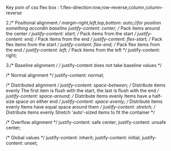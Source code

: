Key poin of css flex box :
1.flex-direction:row,row-reverse,column,column-reverse

2./* Positional alignment */
margin-right,left,top,bottom: auto;//for position something accordin baseline 
justify-content: center;     /* Pack items around the center */
justify-content: start;      /* Pack items from the start */
justify-content: end;        /* Pack items from the end */
justify-content: flex-start; /* Pack flex items from the start */
justify-content: flex-end;   /* Pack flex items from the end */
justify-content: left;       /* Pack items from the left */
justify-content: right;  

3./* Baseline alignment */
/* justify-content does not take baseline values */

/* Normal alignment */
justify-content: normal;

/* Distributed alignment */
justify-content: space-between; /* Distribute items evenly
                                   The first item is flush with the start,
                                   the last is flush with the end */
justify-content: space-around;  /* Distribute items evenly
                                   Items have a half-size space
                                   on either end */
justify-content: space-evenly;  /* Distribute items evenly
                                   Items have equal space around them */
justify-content: stretch;       /* Distribute items evenly
                                   Stretch 'auto'-sized items to fit
                                   the container */

/* Overflow alignment */
justify-content: safe center;
justify-content: unsafe center;
<!-- flex: 1;
    flex-grow,flex-shrink,flex-basis -->
/* Global values */
justify-content: inherit;
justify-content: initial;
justify-content: unset;